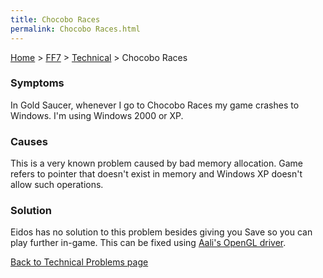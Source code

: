 ```yaml
---
title: Chocobo Races
permalink: Chocobo Races.html
---
```


[Home](../../Main%20Page.md) > [FF7](../../FF7.md) > [Technical](../Technical.md) > Chocobo Races

### Symptoms

In Gold Saucer, whenever I go to Chocobo Races my game crashes to
Windows. I'm using Windows 2000 or XP.

### Causes

This is a very known problem caused by bad memory allocation. Game
refers to pointer that doesn't exist in memory and Windows XP doesn't
allow such operations.

### Solution

Eidos has no solution to this problem besides giving you Save so you can
play further in-game. This can be fixed using [Aali's OpenGL driver][].

[Back to Technical Problems page][]

  [Aali's OpenGL driver]: http://forums.qhimm.com/index.php?topic=8306.0
  [Back to Technical Problems page]: ../Technical.md "wikilink"
